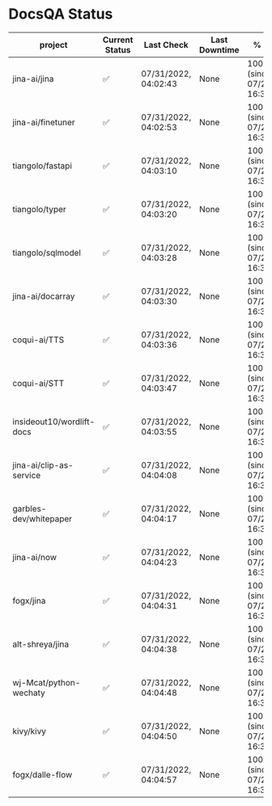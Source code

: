 # DocsQA Status

|         project         |Current Status|     Last Check     |Last Downtime|              % Uptime              |
|-------------------------|--------------|--------------------|-------------|------------------------------------|
|jina-ai/jina             |✅            |07/31/2022, 04:02:43|None         |100.000 (since 07/29/2022, 16:38:18)|
|jina-ai/finetuner        |✅            |07/31/2022, 04:02:53|None         |100.000 (since 07/29/2022, 16:38:18)|
|tiangolo/fastapi         |✅            |07/31/2022, 04:03:10|None         |100.000 (since 07/29/2022, 16:38:18)|
|tiangolo/typer           |✅            |07/31/2022, 04:03:20|None         |100.000 (since 07/29/2022, 16:38:18)|
|tiangolo/sqlmodel        |✅            |07/31/2022, 04:03:28|None         |100.000 (since 07/29/2022, 16:38:18)|
|jina-ai/docarray         |✅            |07/31/2022, 04:03:30|None         |100.000 (since 07/29/2022, 16:38:18)|
|coqui-ai/TTS             |✅            |07/31/2022, 04:03:36|None         |100.000 (since 07/29/2022, 16:38:18)|
|coqui-ai/STT             |✅            |07/31/2022, 04:03:47|None         |100.000 (since 07/29/2022, 16:38:18)|
|insideout10/wordlift-docs|✅            |07/31/2022, 04:03:55|None         |100.000 (since 07/29/2022, 16:38:18)|
|jina-ai/clip-as-service  |✅            |07/31/2022, 04:04:08|None         |100.000 (since 07/29/2022, 16:38:18)|
|garbles-dev/whitepaper   |✅            |07/31/2022, 04:04:17|None         |100.000 (since 07/29/2022, 16:38:18)|
|jina-ai/now              |✅            |07/31/2022, 04:04:23|None         |100.000 (since 07/29/2022, 16:38:18)|
|fogx/jina                |✅            |07/31/2022, 04:04:31|None         |100.000 (since 07/29/2022, 16:38:18)|
|alt-shreya/jina          |✅            |07/31/2022, 04:04:38|None         |100.000 (since 07/29/2022, 16:38:18)|
|wj-Mcat/python-wechaty   |✅            |07/31/2022, 04:04:48|None         |100.000 (since 07/29/2022, 16:38:18)|
|kivy/kivy                |✅            |07/31/2022, 04:04:50|None         |100.000 (since 07/29/2022, 16:38:18)|
|fogx/dalle-flow          |✅            |07/31/2022, 04:04:57|None         |100.000 (since 07/29/2022, 16:38:18)|
